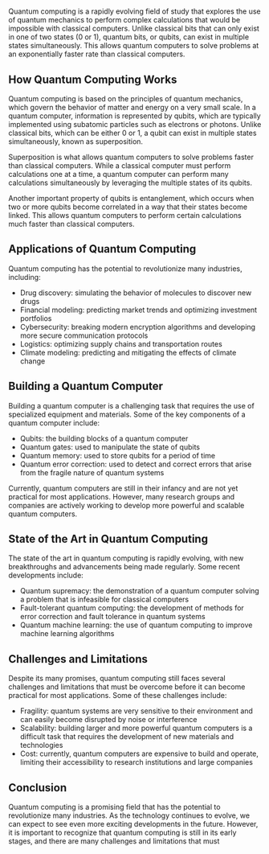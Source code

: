 #

Quantum computing is a rapidly evolving field of study that explores the use of quantum mechanics to perform complex calculations that would be impossible with classical computers. Unlike classical bits that can only exist in one of two states (0 or 1), quantum bits, or qubits, can exist in multiple states simultaneously. This allows quantum computers to solve problems at an exponentially faster rate than classical computers.

## How Quantum Computing Works

Quantum computing is based on the principles of quantum mechanics, which govern the behavior of matter and energy on a very small scale. In a quantum computer, information is represented by qubits, which are typically implemented using subatomic particles such as electrons or photons. Unlike classical bits, which can be either 0 or 1, a qubit can exist in multiple states simultaneously, known as superposition.

Superposition is what allows quantum computers to solve problems faster than classical computers. While a classical computer must perform calculations one at a time, a quantum computer can perform many calculations simultaneously by leveraging the multiple states of its qubits.

Another important property of qubits is entanglement, which occurs when two or more qubits become correlated in a way that their states become linked. This allows quantum computers to perform certain calculations much faster than classical computers.

## Applications of Quantum Computing

Quantum computing has the potential to revolutionize many industries, including:

- Drug discovery: simulating the behavior of molecules to discover new drugs
- Financial modeling: predicting market trends and optimizing investment portfolios
- Cybersecurity: breaking modern encryption algorithms and developing more secure communication protocols
- Logistics: optimizing supply chains and transportation routes
- Climate modeling: predicting and mitigating the effects of climate change

## Building a Quantum Computer

Building a quantum computer is a challenging task that requires the use of specialized equipment and materials. Some of the key components of a quantum computer include:

- Qubits: the building blocks of a quantum computer
- Quantum gates: used to manipulate the state of qubits
- Quantum memory: used to store qubits for a period of time
- Quantum error correction: used to detect and correct errors that arise from the fragile nature of quantum systems

Currently, quantum computers are still in their infancy and are not yet practical for most applications. However, many research groups and companies are actively working to develop more powerful and scalable quantum computers.

## State of the Art in Quantum Computing

The state of the art in quantum computing is rapidly evolving, with new breakthroughs and advancements being made regularly. Some recent developments include:

- Quantum supremacy: the demonstration of a quantum computer solving a problem that is infeasible for classical computers
- Fault-tolerant quantum computing: the development of methods for error correction and fault tolerance in quantum systems
- Quantum machine learning: the use of quantum computing to improve machine learning algorithms

## Challenges and Limitations

Despite its many promises, quantum computing still faces several challenges and limitations that must be overcome before it can become practical for most applications. Some of these challenges include:

- Fragility: quantum systems are very sensitive to their environment and can easily become disrupted by noise or interference
- Scalability: building larger and more powerful quantum computers is a difficult task that requires the development of new materials and technologies
- Cost: currently, quantum computers are expensive to build and operate, limiting their accessibility to research institutions and large companies

## Conclusion

Quantum computing is a promising field that has the potential to revolutionize many industries. As the technology continues to evolve, we can expect to see even more exciting developments in the future. However, it is important to recognize that quantum computing is still in its early stages, and there are many challenges and limitations that must

